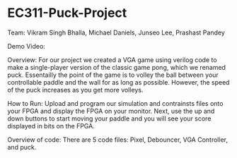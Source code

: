 # EC311-Puck-Project

Team: Vikram Singh Bhalla, Michael Daniels, Junseo Lee, Prashast Pandey

Demo Video: 

Overview: For our project we created a VGA game using verilog code to make a single-player version of the classic game pong, which we renamed puck. Essentailly the point of the game is to volley the ball between your controllable paddle and the wall for as long as possible. However, the speed of the puck increases as you get more volleys.

How to Run: Upload and program our simulation and contrainsts files onto your FPGA and display the FPGA on your monitor. Next, use the up and down buttons to start moving your paddle and you will see your score displayed in bits on the FPGA.

Overview of code: There are 5 code files: Pixel, Debouncer, VGA Controller, and puck.
